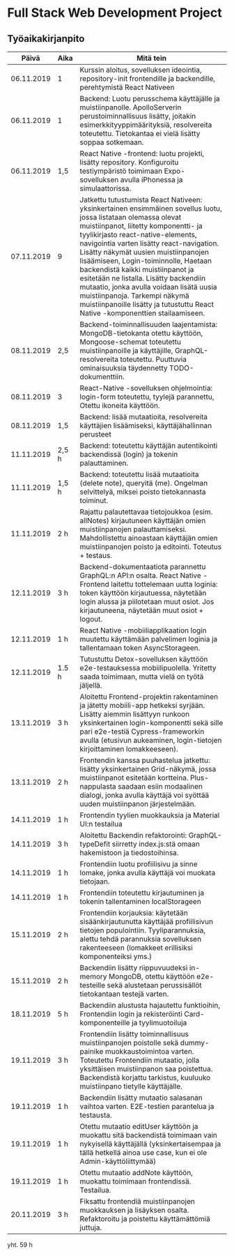 # Full Stack Web Development Project

## Työaikakirjanpito

| Päivä      | Aika  | Mitä tein                                                                                                                                                                                                                                                                                                                                                                                                                                                                                                                                                             |
| ---------- | ----- | --------------------------------------------------------------------------------------------------------------------------------------------------------------------------------------------------------------------------------------------------------------------------------------------------------------------------------------------------------------------------------------------------------------------------------------------------------------------------------------------------------------------------------------------------------------------- |
| 06.11.2019 | 1     | Kurssin aloitus, sovelluksen ideointia, repository-init frontendille ja backendille, perehtymistä React Nativeen                                                                                                                                                                                                                                                                                                                                                                                                                                                      |
| 06.11.2019 | 1     | Backend: Luotu perusschema käyttäjälle ja muistiinpanolle. ApolloServerin perustoiminnallisuus lisätty, joitakin esimerkkityyppimäärityksiä, resolvereita toteutettu. Tietokantaa ei vielä lisätty soppaa sotkemaan.                                                                                                                                                                                                                                                                                                                                                  |
| 06.11.2019 | 1,5   | React Native -frontend: luotu projekti, lisätty repository. Konfiguroitu testiympäristö toimimaan Expo-sovelluksen avulla iPhonessa ja simulaattorissa.                                                                                                                                                                                                                                                                                                                                                                                                               |
| 07.11.2019 | 9     | Jatkettu tutustumista React Nativeen: yksinkertainen ensimmäinen sovellus luotu, jossa listataan olemassa olevat muistiinpanot, liitetty komponentti- ja tyylikirjasto react-native-elements, navigointia varten lisätty react-navigation. Lisätty näkymät uusien muistiinpanojen lisäämiseen, Login-toiminnolle, Haetaan backendistä kaikki muistiinpanot ja esitetään ne listalla. Lisätty backendiin mutaatio, jonka avulla voidaan lisätä uusia muistiinpanoja. Tarkempi näkymä muistiinpanoille lisätty ja tutustuttu React Native -komponenttien stailaamiseen. |
| 08.11.2019 | 2,5   | Backend-toiminnallisuuden laajentamista: MongoDB-tietokanta otettu käyttöön, Mongoose-schemat toteutettu muistiinpanoille ja käyttäjille, GraphQL-resolvereita toteutettu. Puuttuvia ominaisuuksia täydennetty TODO-dokumenttiin.                                                                                                                                                                                                                                                                                                                                     |
| 08.11.2019 | 3     | React-Native -sovelluksen ohjelmointia: login-form toteutettu, tyylejä parannettu, Otettu ikoneita käyttöön.                                                                                                                                                                                                                                                                                                                                                                                                                                                          |
| 08.11.2019 | 1,5   | Backend: lisää mutaatioita, resolvereita käyttäjien lisäämiseksi, käyttäjähallinnan perusteet                                                                                                                                                                                                                                                                                                                                                                                                                                                                         |
| 11.11.2019 | 2,5 h | Backend: toteutettu käyttäjän autentikointi backendissä (login) ja tokenin palauttaminen.                                                                                                                                                                                                                                                                                                                                                                                                                                                                             |
| 11.11.2019 | 1,5 h | Backend: toteutettu lisää mutaatioita (delete note), queryitä (me). Ongelman selvittelyä, miksei poisto tietokannasta toiminut.                                                                                                                                                                                                                                                                                                                                                                                                                                       |
| 11.11.2019 | 2 h   | Rajattu palautettavaa tietojoukkoa (esim. allNotes) kirjautuneen käyttäjän omien muistiinpanojen palauttamiseksi. Mahdollistettu ainoastaan käyttäjän omien muistiinpanojen poisto ja editointi. Toteutus + testaus.                                                                                                                                                                                                                                                                                                                                                  |
| 12.11.2019 | 3 h   | Backend-dokumentaatiota parannettu GraphQL:n API:n osalta. React Native -Frontend laitettu tottelemaan uutta loginia: token käyttöön kirjautuessa, näytetään login alussa ja piilotetaan muut osiot. Jos kirjautuneena, näytetään muut osiot + logout.                                                                                                                                                                                                                                                                                                                |
| 12.11.2019 | 1 h   | React Native -mobiiliapplikaation login muutettu käyttämään palvelimen loginia ja tallentamaan token AsyncStorageen.                                                                                                                                                                                                                                                                                                                                                                                                                                                  |
| 12.11.2019 | 1.5 h | Tutustuttu Detox-sovelluksen käyttöön e2e-testauksessa mobiilipuolella. Yritetty saada toimimaan, mutta vielä on työtä jäljellä.                                                                                                                                                                                                                                                                                                                                                                                                                                      |
| 13.11.2019 | 3 h   | Aloitettu Frontend-projektin rakentaminen ja jätetty mobiili-app hetkeksi syrjään. Lisätty aiemmin lisättyyn runkoon yksinkertainen login-komponentti sekä sille pari e2e-testiä Cypress-frameworkin avulla (etusivun aukeaminen, login-tietojen kirjoittaminen lomakkeeseen).                                                                                                                                                                                                                                                                                        |
| 13.11.2019 | 2 h   | Frontendin kanssa puuhastelua jatkettu: lisätty yksinkertainen Grid-näkymä, jossa muistiinpanot esitetään kortteina. Plus-nappulasta saadaan esiin modaalinen dialogi, jonka avulla käyttäjä voi syöttää uuden muistiinpanon järjestelmään.                                                                                                                                                                                                                                                                                                                           |
| 14.11.2019 | 1 h   | Frontendin tyylien muokkauksia ja Material UI:n testailua                                                                                                                                                                                                                                                                                                                                                                                                                                                                                                             |
| 14.11.2019 | 3 h   | Aloitettu Backendin refaktorointi: GraphQL-typeDefit siirretty index.js:stä omaan hakemistoon ja tiedostoihinsa.                                                                                                                                                                                                                                                                                                                                                                                                                                                      |
| 14.11.2019 | 1 h   | Frontendiin luotu profiilisivu ja sinne lomake, jonka avulla käyttäjä voi muokata tietojaan.                                                                                                                                                                                                                                                                                                                                                                                                                                                                          |
| 14.11.2019 | 1 h   | Frontendiin toteutettu kirjautuminen ja tokenin tallentaminen localStorageen                                                                                                                                                                                                                                                                                                                                                                                                                                                                                          |
| 15.11.2019 | 2 h   | Frontendiin korjauksia: käytetään sisäänkirjautunutta käyttäjää profiilisivun tietojen populointiin. Tyyliparannuksia, alettu tehdä parannuksia sovelluksen rakenteeseen (lomakkeet erillisiksi komponenteiksi yms.)                                                                                                                                                                                                                                                                                                                                                  |
| 15.11.2019 | 2 h   | Backendiin lisätty riippuvuudeksi in-memory MongoDB, otettu käyttöön e2e-testeille sekä alustetaan perussisällöt tietokantaan testejä varten.                                                                                                                                                                                                                                                                                                                                                                                                                         |
| 18.11.2019 | 5 h   | Backendiin alustusta hajautettu funktioihin, Frontendiin login ja rekisteröinti Card-komponenteille ja tyylimuotoiluja                                                                                                                                                                                                                                                                                                                                                                                                                                                |
| 19.11.2019 | 3 h   | Frontendiin lisätty toiminnallisuus muistiinpanojen poistolle sekä dummy-painike muokkaustoimintoa varten. Toteutettu Frontendiin mutaatio, jolla yksittäisen muistiinpanon saa poistettua. Backendistä korjattu tarkistus, kuuluuko muistiinpano tietylle käyttäjälle.                                                                                                                                                                                                                                                                                               |
| 19.11.2019 | 1 h   | Backendiin lisätty mutaatio salasanan vaihtoa varten. E2E-testien parantelua ja testausta.                                                                                                                                                                                                                                                                                                                                                                                                                                                                            |
| 19.11.2019 | 1 h   | Otettu mutaatio editUser käyttöön ja muokattu sitä backendistä toimimaan vain nykyisellä käyttäjällä (yksinkertaisempaa ja tällä hetkellä ainoa use case, kun ei ole Admin-käyttöliittymää)                                                                                                                                                                                                                                                                                                                                                                           |
| 19.11.2019 | 1 h   | Otettu mutaatio addNote käyttöön, muokattu toimimaan frontendissä. Testailua.                                                                                                                                                                                                                                                                                                                                                                                                                                                                                         |
| 20.11.2019 | 3 h   | Fiksattu frontendiä muistiinpanojen muokkauksen ja lisäyksen osalta. Refaktoroitu ja poistettu käyttämättömiä juttuja.                                                                                                                                                                                                                                                                                                                                                                                                                                                |

yht. 59 h
